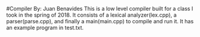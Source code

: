 #Compiler
By: Juan Benavides
This is a low level compiler built for a class I took in the spring of 2018. It consists of a lexical analyzer(lex.cpp), a parser(parse.cpp), and finally a main(main.cpp) to compile and run it. It has an example program in test.txt.    
